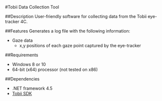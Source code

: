 #Tobii Data Collection Tool

##Description
User-friendly software for collecting data from the Tobii eye-tracker 4C. 


##Features
Generates a log file with the following information:
* Gaze data
	* x,y positions of each gaze point captured by the eye-tracker

##Requirements
* Windows 8 or 10
* 64-bit (x64) processor (not tested on x86)

##Dependencies
* .NET framework 4.5
* [Tobii SDK](http://developer.tobii.com/)
